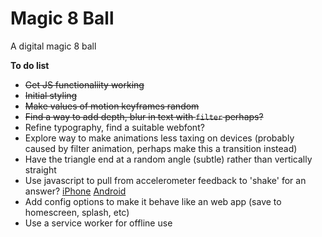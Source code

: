 # Magic 8 Ball

A digital magic 8 ball

**To do list**

- ~~Get JS functionaliity working~~
- ~~Initial styling~~
- ~~Make values of motion keyframes random~~
- ~~Find a way to add depth, blur in text with `filter` perhaps?~~
- Refine typography, find a suitable webfont?
- Explore way to make animations less taxing on devices (probably caused by filter animation, perhaps make this a transition instead)
- Have the triangle end at a random angle (subtle) rather than vertically straight
- Use javascript to pull from accelerometer feedback to 'shake' for an answer?
	[iPhone](http://www.inserthtml.com/2013/07/javascript-accelerometer/)
	[Android](http://stackoverflow.com/questions/4474508/access-accelerometer-via-javascript-in-android#10877432)
- Add config options to make it behave like an web app (save to homescreen, splash, etc)
- Use a service worker for offline use
